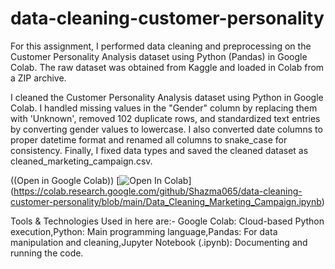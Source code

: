 # data-cleaning-customer-personality
For this assignment, I performed data cleaning and preprocessing on the Customer Personality Analysis dataset using Python (Pandas) in Google Colab. The raw dataset was obtained from Kaggle and loaded in Colab from a ZIP archive. 

I cleaned the Customer Personality Analysis dataset using Python in Google Colab. I handled missing values in the "Gender" column by replacing them with 'Unknown', removed 102 duplicate rows, and standardized text entries by converting gender values to lowercase. I also converted date columns to proper datetime format and renamed all columns to snake_case for consistency. Finally, I fixed data types and saved the cleaned dataset as cleaned_marketing_campaign.csv.

((Open in Google Colab))
[![Open In Colab](https://colab.research.google.com/assets/colab-badge.svg)]
(https://colab.research.google.com/github/Shazma065/data-cleaning-customer-personality/blob/main/Data_Cleaning_Marketing_Campaign.ipynb)

Tools & Technologies Used in here are:-
Google Colab: Cloud-based Python execution,Python: Main programming language,Pandas: For data manipulation and cleaning,Jupyter Notebook (.ipynb): Documenting and running the code.
